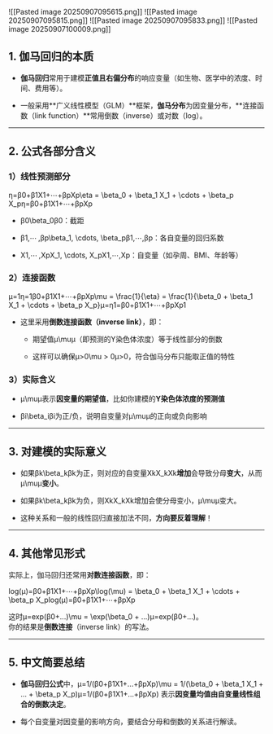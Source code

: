 ![[Pasted image 20250907095615.png]]
![[Pasted image 20250907095815.png]]
![[Pasted image 20250907095833.png]]
![[Pasted image 20250907100009.png]]
## 1. 伽马回归的本质

- **伽马回归**常用于建模**正值且右偏分布**的响应变量（如生物、医学中的浓度、时间、费用等）。
    
- 一般采用**广义线性模型（GLM）**框架，**伽马分布**为因变量分布，**连接函数（link function）**常用倒数（inverse）或对数（log）。
    

---

## 2. 公式各部分含义

### 1）**线性预测部分**

η=β0+β1X1+⋯+βpXp\eta = \beta_0 + \beta_1 X_1 + \cdots + \beta_p X_pη=β0​+β1​X1​+⋯+βp​Xp​

- β0\beta_0β0​：截距
    
- β1,⋯ ,βp\beta_1, \cdots, \beta_pβ1​,⋯,βp​：各自变量的回归系数
    
- X1,⋯ ,XpX_1, \cdots, X_pX1​,⋯,Xp​：自变量（如孕周、BMI、年龄等）
    

### 2）**连接函数**

μ=1η=1β0+β1X1+⋯+βpXp\mu = \frac{1}{\eta} = \frac{1}{\beta_0 + \beta_1 X_1 + \cdots + \beta_p X_p}μ=η1​=β0​+β1​X1​+⋯+βp​Xp​1​

- 这里采用**倒数连接函数（inverse link）**，即：
    
    - 期望值μ\muμ（即预测的Y染色体浓度）等于线性部分的倒数
        
    - 这样可以确保μ>0\mu > 0μ>0，符合伽马分布只能取正值的特性
        

### 3）**实际含义**

- μ\muμ表示**因变量的期望值**，比如你建模的**Y染色体浓度的预测值**
    
- βi\beta_iβi​为正/负，说明自变量对μ\muμ的正向或负向影响
    

---

## 3. 对建模的实际意义

- 如果βk\beta_kβk​为正，则对应的自变量XkX_kXk​**增加**会导致分母**变大**，从而μ\muμ**变小**。
    
- 如果βk\beta_kβk​为负，则XkX_kXk​增加会使分母变小，μ\muμ变大。
    
- 这种关系和一般的线性回归直接加法不同，**方向要反着理解**！
    

---

## 4. 其他常见形式

实际上，伽马回归还常用**对数连接函数**，即：

log⁡(μ)=β0+β1X1+⋯+βpXp\log(\mu) = \beta_0 + \beta_1 X_1 + \cdots + \beta_p X_plog(μ)=β0​+β1​X1​+⋯+βp​Xp​

这时μ=exp⁡(β0+...)\mu = \exp(\beta_0 + ...)μ=exp(β0​+...)。  
你的结果是**倒数连接**（inverse link）的写法。

---

## 5. 中文简要总结

- **伽马回归公式**中，μ=1/(β0+β1X1+...+βpXp)\mu = 1/(\beta_0 + \beta_1 X_1 + ... + \beta_p X_p)μ=1/(β0​+β1​X1​+...+βp​Xp​) 表示**因变量均值由自变量线性组合的倒数决定**。
    
- 每个自变量对因变量的影响方向，要结合分母和倒数的关系进行解读。